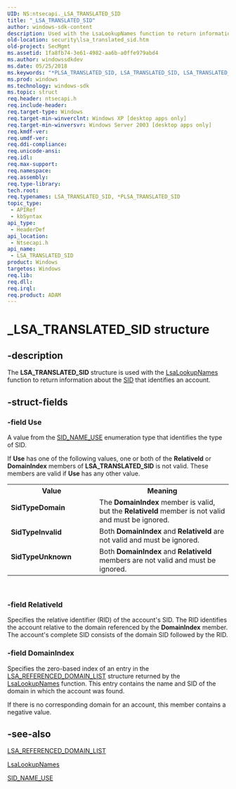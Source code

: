 ```yaml
---
UID: NS:ntsecapi._LSA_TRANSLATED_SID
title: "_LSA_TRANSLATED_SID"
author: windows-sdk-content
description: Used with the LsaLookupNames function to return information about the SID that identifies an account.
old-location: security\lsa_translated_sid.htm
old-project: SecMgmt
ms.assetid: 1fa8fb74-3e61-4982-aa6b-a0ffe979abd4
ms.author: windowssdkdev
ms.date: 05/25/2018
ms.keywords: "*PLSA_TRANSLATED_SID, LSA_TRANSLATED_SID, LSA_TRANSLATED_SID structure [Security], PLSA_TRANSLATED_SID, PLSA_TRANSLATED_SID structure pointer [Security], SidTypeDomain, SidTypeInvalid, SidTypeUnknown, _LSA_TRANSLATED_SID, _lsa_lsa_translated_sid, ntsecapi/LSA_TRANSLATED_SID, ntsecapi/PLSA_TRANSLATED_SID, security.lsa_translated_sid"
ms.prod: windows
ms.technology: windows-sdk
ms.topic: struct
req.header: ntsecapi.h
req.include-header: 
req.target-type: Windows
req.target-min-winverclnt: Windows XP [desktop apps only]
req.target-min-winversvr: Windows Server 2003 [desktop apps only]
req.kmdf-ver: 
req.umdf-ver: 
req.ddi-compliance: 
req.unicode-ansi: 
req.idl: 
req.max-support: 
req.namespace: 
req.assembly: 
req.type-library: 
tech.root: 
req.typenames: LSA_TRANSLATED_SID, *PLSA_TRANSLATED_SID
topic_type:
 - APIRef
 - kbSyntax
api_type:
 - HeaderDef
api_location:
 - Ntsecapi.h
api_name:
 - LSA_TRANSLATED_SID
product: Windows
targetos: Windows
req.lib: 
req.dll: 
req.irql: 
req.product: ADAM
---
```


# _LSA_TRANSLATED_SID structure


## -description


The <b>LSA_TRANSLATED_SID</b> structure is used with the 
<a href="https://msdn.microsoft.com/867604aa-7a39-4da7-b189-a9183461e9a0">LsaLookupNames</a> function to return information about the 
<a href="https://msdn.microsoft.com/library/windows/hardware/ff556740">SID</a> that identifies an account.


## -struct-fields




### -field Use

A value from the 
<a href="https://msdn.microsoft.com/library/windows/hardware/ff556744">SID_NAME_USE</a> enumeration type that identifies the type of SID. 




If <b>Use</b> has one of the following values, one or both of the <b>RelativeId</b> or <b>DomainIndex</b> members of <b>LSA_TRANSLATED_SID</b> is not valid. These members are valid if <b>Use</b> has any other value.

<table>
<tr>
<th>Value</th>
<th>Meaning</th>
</tr>
<tr>
<td width="40%"><a id="SidTypeDomain"></a><a id="sidtypedomain"></a><a id="SIDTYPEDOMAIN"></a><dl>
<dt><b>SidTypeDomain</b></dt>
</dl>
</td>
<td width="60%">
The <b>DomainIndex</b> member is valid, but the <b>RelativeId</b> member is not valid and must be ignored.

</td>
</tr>
<tr>
<td width="40%"><a id="SidTypeInvalid"></a><a id="sidtypeinvalid"></a><a id="SIDTYPEINVALID"></a><dl>
<dt><b>SidTypeInvalid</b></dt>
</dl>
</td>
<td width="60%">
Both <b>DomainIndex</b> and <b>RelativeId</b> are not valid and must be ignored.

</td>
</tr>
<tr>
<td width="40%"><a id="SidTypeUnknown"></a><a id="sidtypeunknown"></a><a id="SIDTYPEUNKNOWN"></a><dl>
<dt><b>SidTypeUnknown</b></dt>
</dl>
</td>
<td width="60%">
Both <b>DomainIndex</b> and <b>RelativeId</b> members are not valid and must be ignored.

</td>
</tr>
</table>
 


### -field RelativeId

Specifies the relative identifier (RID) of the account's SID. The RID identifies the account relative to the domain referenced by the <b>DomainIndex</b> member. The account's complete SID consists of the domain SID followed by the RID.


### -field DomainIndex

Specifies the zero-based index of an entry in the 
<a href="https://msdn.microsoft.com/ddf0afcb-7ec4-42ed-bf40-38ef33f33a0c">LSA_REFERENCED_DOMAIN_LIST</a> structure returned by the <a href="https://msdn.microsoft.com/867604aa-7a39-4da7-b189-a9183461e9a0">LsaLookupNames</a> function. This entry contains the name and SID of the domain in which the account was found. 




If there is no corresponding domain for an account, this member contains a negative value.


## -see-also




<a href="https://msdn.microsoft.com/ddf0afcb-7ec4-42ed-bf40-38ef33f33a0c">LSA_REFERENCED_DOMAIN_LIST</a>



<a href="https://msdn.microsoft.com/867604aa-7a39-4da7-b189-a9183461e9a0">LsaLookupNames</a>



<a href="https://msdn.microsoft.com/library/windows/hardware/ff556744">SID_NAME_USE</a>
 

 

